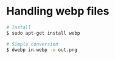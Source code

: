 # Handling webp files

```sh
# Install
$ sudo apt-get install webp

# Simple conversion
$ dwebp in.webp -o out.png
```


